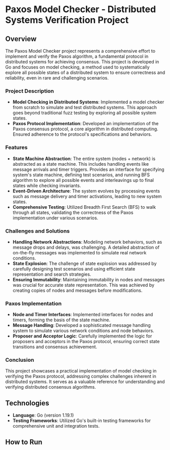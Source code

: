 # Paxos Model Checker - Distributed Systems Verification Project

## Overview

The Paxos Model Checker project represents a comprehensive effort to implement and verify the Paxos algorithm, a fundamental protocol in distributed systems for achieving consensus. This project is developed in Go and focuses on model checking, a method used to systematically explore all possible states of a distributed system to ensure correctness and reliability, even in rare and challenging scenarios.

### Project Description

- **Model Checking in Distributed Systems**: Implemented a model checker from scratch to simulate and test distributed systems. This approach goes beyond traditional fuzz testing by exploring all possible system states.
- **Paxos Protocol Implementation**: Developed an implementation of the Paxos consensus protocol, a core algorithm in distributed computing. Ensured adherence to the protocol's specifications and behaviors.

### Features

- **State Machine Abstraction**: The entire system (nodes + network) is abstracted as a state machine. This includes handling events like message arrivals and timer triggers. Provides an interface for specifying system's state machine, defining test scenarios, and running BFS algorithm to explore all possible events and interleavings up to final states while checking invariants.
- **Event-Driven Architecture**: The system evolves by processing events such as message delivery and timer activations, leading to new system states.
- **Comprehensive Testing**: Utilized Breadth First Search (BFS) to walk through all states, validating the correctness of the Paxos implementation under various scenarios. 

### Challenges and Solutions

- **Handling Network Abstractions**: Modeling network behaviors, such as message drops and delays, was challenging. A detailed abstraction of on-the-fly messages was implemented to simulate real network conditions.
- **State Explosion**: The challenge of state explosion was addressed by carefully designing test scenarios and using efficient state representation and search strategies.
- **Ensuring Immutability**: Maintaining immutability in nodes and messages was crucial for accurate state representation. This was achieved by creating copies of nodes and messages before modifications.

### Paxos Implementation

- **Node and Timer Interfaces**: Implemented interfaces for nodes and timers, forming the basis of the state machine.
- **Message Handling**: Developed a sophisticated message handling system to simulate various network conditions and node behaviors.
- **Proposer and Acceptor Logic**: Carefully implemented the logic for proposers and acceptors in the Paxos protocol, ensuring correct state transitions and consensus achievement.

### Conclusion

This project showcases a practical implementation of model checking in verifying the Paxos protocol, addressing complex challenges inherent in distributed systems. It serves as a valuable reference for understanding and verifying distributed consensus algorithms.

## Technologies

- **Language**: Go (version 1.19.1)
- **Testing Frameworks**: Utilized Go's built-in testing frameworks for comprehensive unit and integration tests.

## How to Run




